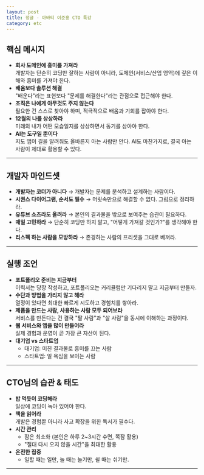 ```yaml
---
layout: post
title: 정글 - 아바티 이준홍 CTO 특강
category: etc
---
```


## 핵심 메시지
- **회사 도메인에 흥미를 가져라**  
  개발자는 단순히 코딩만 잘하는 사람이 아니라, 도메인(서비스/산업 영역)에 깊은 이해와 흥미를 가져야 한다.  
- **배움보다 솔루션 해결**  
  "배운다"라는 표현보다 "문제를 해결한다"라는 관점으로 접근해야 한다.  
- **조직은 나에게 아무것도 주지 않는다**  
  필요한 건 스스로 찾아야 하며, 적극적으로 배움과 기회를 잡아야 한다.  
- **12월의 나를 상상하라**  
  미래의 내가 어떤 모습일지를 상상하면서 동기를 삼아야 한다.  
- **AI는 도구일 뿐이다**  
  지도 앱이 길을 알려줘도 올바른지 아는 사람만 안다. AI도 마찬가지로, 결국 아는 사람이 제대로 활용할 수 있다.  

---

## 개발자 마인드셋
- **개발자는 코더가 아니다** → 개발자는 문제를 분석하고 설계하는 사람이다.  
- **시퀀스 다이어그램, 순서도 필수** → 머릿속만으로 해결할 수 없다. 그림으로 정리하라.  
- **유튜브 쇼츠라도 올려라** → 본인의 결과물을 밖으로 보여주는 습관이 필요하다.  
- **매일 고민하라** → 단순히 코딩만 하지 말고, "어떻게 가져갈 것인가?"를 생각해야 한다.  
- **리스펙 하는 사람을 모방하라** → 존경하는 사람의 프리셋을 그대로 베껴라.  

---

## 실행 조언
- **포트폴리오 준비는 지금부터**  
  이력서는 당장 작성하고, 포트폴리오는 커리큘럼만 기다리지 말고 지금부터 만들자.  
- **수단과 방법을 가리지 않고 해라**  
  열정이 있다면 최대한 빠르게 시도하고 경험치를 쌓아라.  
- **제품을 만드는 사람, 사용하는 사람 모두 되어보라**  
  서비스를 만든다는 건 결국 "팔 사람"과 "살 사람"을 동시에 이해하는 과정이다.  
- **웹 서비스와 앱을 많이 만들어라**  
  실제 경험과 운영이 곧 가장 큰 자산이 된다.  
- **대기업 vs 스타트업**  
  - 대기업: 미친 결과물로 흥미를 끄는 사람  
  - 스타트업: 일 욕심을 보이는 사람  

---

## CTO님의 습관 & 태도
- **밥 먹듯이 코딩해라**  
  일상에 코딩이 녹아 있어야 한다.  
- **책을 읽어라**  
  개발은 경험뿐 아니라 사고 확장을 위한 독서가 필수다.  
- **시간 관리**  
  - 잠은 최소화 (본인은 하루 2~3시간 수면, 쪽잠 활용)  
  - "절대 다시 오지 않을 시간"을 최대한 활용  
- **온전한 집중**  
  - 일할 때는 일만, 놀 때는 놀기만, 쉴 때는 쉬기만.  

---